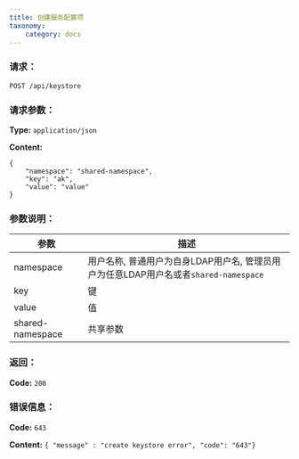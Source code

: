 ```yaml
---
title: 创建服务配置项
taxonomy:
    category: docs
---
```


### 请求：

    POST /api/keystore

### 请求参数：
	
**Type:** `application/json`

**Content:**

```
{
    "namespace": "shared-namespace",
    "key": "ak",
    "value": "value"
}
```

### 参数说明：

|参数|描述|
|---|---|
|namespace|用户名称, 普通用户为自身LDAP用户名, 管理员用户为任意LDAP用户名或者`shared-namespace`|
|key|键|
|value|值|
|shared-namespace|共享参数|

### 返回：

**Code:** `200`

### 错误信息：

**Code:** `643`

**Content:** `{ "message" : "create keystore error", "code": "643"}`